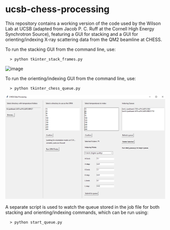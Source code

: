 # ucsb-chess-processing

This repository contains a working version of the code used by the Wilson Lab at UCSB (adapted from Jacob P. C. Ruff at the Cornell High Energy Synchrotron Source), featuring a GUI for stacking and a GUI for orienting/indexing X-ray scattering data from the QM2 beamline at CHESS. 

To run the stacking GUI from the command line, use:
```
  > python tkinter_stack_frames.py
```

![image](https://github.com/user-attachments/assets/5f51336d-fa06-493a-8a99-a2f37d06fe36)


To run the orienting/indexing GUI from the command line, use:

```
  > python tkinter_chess_queue.py
```

![tkinter_chess_queue](app_screenshot.png)

A separate script is used to watch the queue stored in the job file for both stacking and orienting/indexing commands, which can be run using:

```
  > python start_queue.py
```

